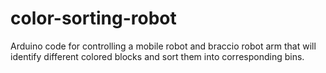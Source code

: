 # color-sorting-robot
Arduino code for controlling a mobile robot and braccio robot arm that will identify different colored blocks and sort them into corresponding bins.
